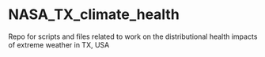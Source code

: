 # NASA_TX_climate_health
Repo for scripts and files related to work on the distributional health impacts of extreme weather in TX, USA

